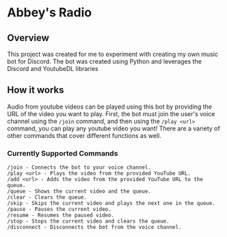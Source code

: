 # Abbey's Radio

## Overview
This project was created for me to experiment with creating my own music bot for Discord.
The bot was created using Python and leverages the Discord and YoutubeDL libraries

## How it works
Audio from youtube videos can be played using this bot by providing the URL of the video you want to play.
First, the bot must join the user's voice channel using the `/join` command, and then using the `/play <url>` command, you can play any youtube video you want! There are a variety of other commands that cover different functions as well.

### Currently Supported Commands
```
/join - Connects the bot to your voice channel.
/play <url> - Plays the video from the provided YouTube URL.
/add <url> - Adds the video from the provided YouTube URL to the queue.
/queue - Shows the current video and the queue.
/clear - Clears the queue.
/skip - Skips the current video and plays the next one in the queue.
/pause - Pauses the current video.
/resume - Resumes the paused video.
/stop - Stops the current video and clears the queue.
/disconnect - Disconnects the bot from the voice channel.
```